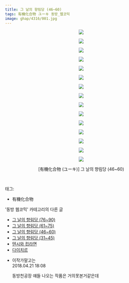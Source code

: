 ```yaml
---
title: 그 날의 향림당 (46~60)
tags: 有機化合物 ユーキ 동방_웹코믹
image: ghap/4316/001.jpg
---
```

<div class="article">
<p style="text-align: center; clear: none; float: none;"><img src="{{ site.nasurl }}/ghap/4316/001.jpg"/></p>
<p style="text-align: center; clear: none; float: none;"><img src="{{ site.nasurl }}/ghap/4316/002.jpg"/></p>
<p style="text-align: center; clear: none; float: none;"><img src="{{ site.nasurl }}/ghap/4316/003.jpg"/></p>
<p style="text-align: center; clear: none; float: none;"><img src="{{ site.nasurl }}/ghap/4316/004.jpg"/></p>
<p style="text-align: center; clear: none; float: none;"><img src="{{ site.nasurl }}/ghap/4316/005.jpg"/></p>
<p style="text-align: center; clear: none; float: none;"><img src="{{ site.nasurl }}/ghap/4316/006.jpg"/></p>
<p style="text-align: center; clear: none; float: none;"><img src="{{ site.nasurl }}/ghap/4316/007.jpg"/></p>
<p style="text-align: center; clear: none; float: none;"><img src="{{ site.nasurl }}/ghap/4316/008.jpg"/></p>
<p style="text-align: center; clear: none; float: none;"><img src="{{ site.nasurl }}/ghap/4316/009.jpg"/></p>
<p style="text-align: center; clear: none; float: none;"><img src="{{ site.nasurl }}/ghap/4316/010.jpg"/></p>
<p style="text-align: center; clear: none; float: none;"><img src="{{ site.nasurl }}/ghap/4316/011.jpg"/></p>
<p style="text-align: center; clear: none; float: none;"><img src="{{ site.nasurl }}/ghap/4316/012.jpg"/></p>
<p style="text-align: center; clear: none; float: none;"><img src="{{ site.nasurl }}/ghap/4316/013.jpg"/></p>
<p style="text-align: center; clear: none; float: none;"><img src="{{ site.nasurl }}/ghap/4316/014.jpg"/></p>
<p style="text-align: center; clear: none; float: none;"><img src="{{ site.nasurl }}/ghap/4316/015.jpg"/></p>
<p style="text-align: center; clear: none; float: none;">[有機化合物 (ユーキ)] 그 날의 향림당 (46~60)</p>
<p><br/></p>
</div><div class="tagTrail">
<p>태그: </p>
<ul>
<li>有機化合物</li>
</ul>
</div><div class="another">
<p>'동방 웹코믹' 카테고리의 다른 글</p>
<ul>
<li><a href="/2018-04-20-ghap_4318">그 날의 향림당 (76~90)</a></li>
<li><a href="/2018-04-20-ghap_4317">그 날의 향림당 (61~75)</a></li>
<li><a href="/2018-04-20-ghap_4316">그 날의 향림당 (46~60)</a></li>
<li><a href="/2018-04-20-ghap_4315">그 날의 향림당 (31~45)</a></li>
<li><a href="/2018-04-20-ghap_4314">텐시와 컵라면</a></li>
<li><a href="/2018-04-20-ghap_4313">다이치르</a></li>
</ul>
</div><div class="cb_module cb_fluid">
<div class="cb_wrt cb_profile">
<div class="comment">
<ul>
<li class="cb_thumb_off" id="comment15242685">
<div class="cb_comment_area">
<div class="cb_info_area">
<div class="cb_section">
<span class="cb_nick_name">이작가말고는</span>
</div>
<div class="cb_section">
<span class="cb_date">2018.04.21 18:08 </span>
</div>
</div>
<div class="cb_dsc_comment">
<p class="cb_dsc">
											동방천공장 얘들 나오는 작품은 거의못본거같은데
										</p>
</div>
</div></li>
</ul>
</div>
</div><!-- commentList close -->
</div>